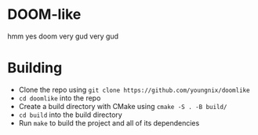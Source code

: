 # DOOM-like

hmm yes doom very gud very gud

# Building

- Clone the repo using `git clone https://github.com/youngnix/doomlike`
- `cd doomlike` into the repo
- Create a build directory with CMake using `cmake -S . -B build/`
- `cd build` into the build directory
- Run `make` to build the project and all of its dependencies
